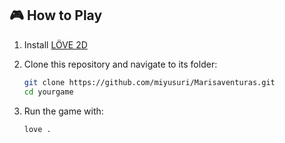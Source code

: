 ## 🎮 How to Play
1. Install [LÖVE 2D](https://love2d.org/)

2. Clone this repository and navigate to its folder:

   ```bash
   git clone https://github.com/miyusuri/Marisaventuras.git
   cd yourgame
   ```

3. Run the game with:
   ```bash
   love .
   ```
